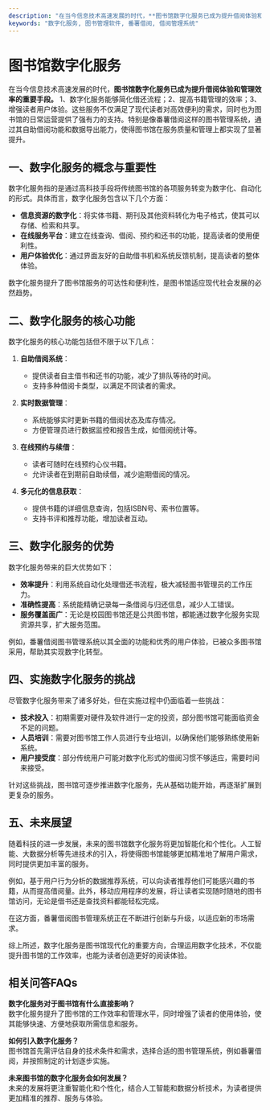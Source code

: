 ```yaml
---
description: "在当今信息技术高速发展的时代，**图书馆数字化服务已成为提升借阅体验和管理效率的重要手段。** 1、数字化服务能够简化借还流程；2、提高书籍管理的效率；3、增强读者用户体验。这些服务不仅满足了现代读者对高效便利的需求，同时也为图书馆的日常运营提供了强有力的支持。特别是像番薯借阅这样的图书管理系统，通过其自助借阅功能和数据导出能力，使得图书馆在服务质量和管理上都实现了显著提升。"
keywords: "数字化服务, 图书管理软件, 番薯借阅, 借阅管理系统"
---
```

# 图书馆数字化服务

在当今信息技术高速发展的时代，**图书馆数字化服务已成为提升借阅体验和管理效率的重要手段。** 1、数字化服务能够简化借还流程；2、提高书籍管理的效率；3、增强读者用户体验。这些服务不仅满足了现代读者对高效便利的需求，同时也为图书馆的日常运营提供了强有力的支持。特别是像番薯借阅这样的图书管理系统，通过其自助借阅功能和数据导出能力，使得图书馆在服务质量和管理上都实现了显著提升。

## 一、数字化服务的概念与重要性

数字化服务指的是通过高科技手段将传统图书馆的各项服务转变为数字化、自动化的形式。具体而言，数字化服务包含以下几个方面：

- **信息资源的数字化**：将实体书籍、期刊及其他资料转化为电子格式，使其可以存储、检索和共享。
- **在线服务平台**：建立在线查询、借阅、预约和还书的功能，提高读者的使用便利性。
- **用户体验优化**：通过界面友好的自助借书机和系统反馈机制，提高读者的整体体验。

数字化服务提升了图书馆服务的可达性和便利性，是图书馆适应现代社会发展的必然趋势。

## 二、数字化服务的核心功能

数字化服务的核心功能包括但不限于以下几点：

1. **自助借阅系统**：
   - 提供读者自主借书和还书的功能，减少了排队等待的时间。
   - 支持多种借阅卡类型，以满足不同读者的需求。

2. **实时数据管理**：
   - 系统能够实时更新书籍的借阅状态及库存情况。
   - 方便管理员进行数据监控和报告生成，如借阅统计等。

3. **在线预约与续借**：
   - 读者可随时在线预约心仪书籍。
   - 允许读者在到期前自助续借，减少逾期借阅的情况。

4. **多元化的信息获取**：
   - 提供书籍的详细信息查询，包括ISBN号、索书位置等。
   - 支持书评和推荐功能，增加读者互动。

## 三、数字化服务的优势

数字化服务带来的巨大优势如下：

- **效率提升**：利用系统自动化处理借还书流程，极大减轻图书管理员的工作压力。
- **准确性提高**：系统能精确记录每一条借阅与归还信息，减少人工错误。
- **服务覆盖面广**：无论是校园图书馆还是公共图书馆，都能通过数字化服务实现资源共享，扩大服务范围。

例如，番薯借阅图书管理系统以其全面的功能和优秀的用户体验，已被众多图书馆采用，帮助其实现数字化转型。

## 四、实施数字化服务的挑战

尽管数字化服务带来了诸多好处，但在实施过程中仍面临着一些挑战：

- **技术投入**：初期需要对硬件及软件进行一定的投资，部分图书馆可能面临资金不足的问题。
- **人员培训**：需要对图书馆工作人员进行专业培训，以确保他们能够熟练使用新系统。
- **用户接受度**：部分传统用户可能对数字化形式的借阅习惯不够适应，需要时间来接受。

针对这些挑战，图书馆可逐步推进数字化服务，先从基础功能开始，再逐渐扩展到更复杂的服务。

## 五、未来展望

随着科技的进一步发展，未来的图书馆数字化服务将更加智能化和个性化。人工智能、大数据分析等先进技术的引入，将使得图书馆能够更加精准地了解用户需求，同时提供更加丰富的服务。

例如，基于用户行为分析的数据推荐系统，可以向读者推荐他们可能感兴趣的书籍，从而提高借阅量。此外，移动应用程序的发展，将让读者实现随时随地的图书馆访问，无论是借书还是查找资料都能轻松完成。

在这方面，番薯借阅图书管理系统正在不断进行创新与升级，以适应新的市场需求。

综上所述，数字化服务是图书馆现代化的重要方向，合理运用数字化技术，不仅能提升图书馆的工作效率，也能为读者创造更好的阅读体验。

## 相关问答FAQs

**数字化服务对于图书馆有什么直接影响？**  
数字化服务提升了图书馆的工作效率和管理水平，同时增强了读者的使用体验，使其能够快速、方便地获取所需信息和服务。

**如何引入数字化服务？**  
图书馆首先需评估自身的技术条件和需求，选择合适的图书管理系统，例如番薯借阅，并按照制定的计划逐步实施。

**未来图书馆的数字化服务会如何发展？**  
未来的发展将更注重智能化和个性化，结合人工智能和数据分析技术，为读者提供更加精准的推荐、服务与体验。
